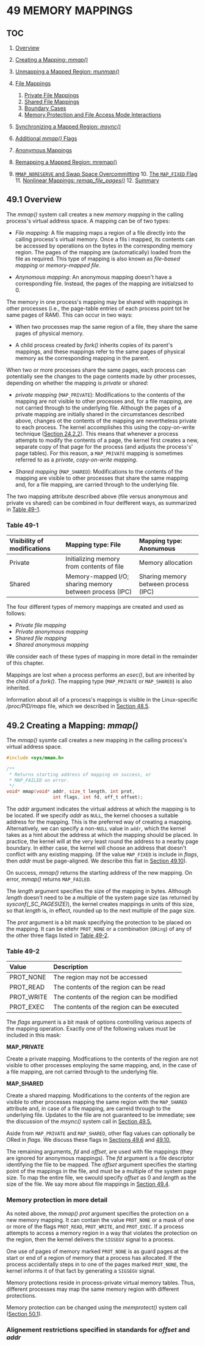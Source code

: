 # 49 MEMORY MAPPINGS

## TOC

1. [Overview](#491-overview)
2. [Creating a Mapping: *mmap()*](#492-creating-a-mapping-mmap)
3. [Unmapping a Mapped Region: *munmap()*](#493-unmapping-a-mapped-region-munmap)
4. [File Mappings](#494-file-mappings)
   1. [Private File Mappings](#4941-private-file-mappings)
   2. [Shared File Mappings](#4942-shared-file-mappings)
   3. [Boundary Cases](#4943-boundary-cases)
   4. [Memory Protection and File Access Mode Interactions](#4944-memory-protection-and-file-access-mode-interactions)

5. [Synchronizing a Mapped Region: *msync()*](#495-synchronizing-a-mapped-region-msync)
6. [Additional *mmap()* Flags](#496-additional-mmap-flags)
7. [Anonymous Mappings](#497-anonymous-mappings)
8. [Remapping a Mapped Region: mremap()](#498-remapping-a-mapped-region-mremap)
9. [`MMAP_NORESERVE` and Swap Space Overcommitting](#499-mmap_noreserve-and-swap-space-overcommitting)
   10. [The `MAP_FIXED` Flag](#4910-the-map-fixed-flag)
   11. [Nonlinear Mappings: *remap_file_pages()*](#4911-nonlinear-mappings-remap-file-pages)
   12. [Summary](#4912-summary)

## 49.1 Overview

The *mmap()* system call creates a new *memory mapping* in the calling
process's virtual address space.  A mapping can be of two types:

* *File mapping*: A file mapping maps a region of a file directly into the
  calling process's virtual memory. Once a fils i mapped, its contents can be
  accessed by operations on the bytes in the corresponding memory region. The
  pages of the mapping are (automatically) loaded from the file as required.
  This type of mapping is also known as *file-based mapping* or *memory-mapped
  file*.

* *Anynomous mapping*: An anonymous mapping doesn't have a corresponding file.
  Instead, the pages of the mapping are initialzsed to 0.

The memory in one process's mapping may be shared with mappings in other
processes (i.e., the page-table entries of each process point tot he same pages
of RAM). This can occur in two ways:

* When two processes map the same region of a file, they share the same pages
  of physical memory.

* A child process created by *fork()* inherits copies of its parent's mappings,
  and these mappings refer to the same pages of physical memory as the
  corresponding mapping in the parent.

When two or more processes share the same pages, each process can potentially
see the changes to the page contents made by other processes, depending on
whether the mapping is *private* or *shared*:

* *private mapping* (`MAP_PRIVATE`): Modifications to the contents of the
  mapping are not visible to other processes and, for a file mapping, are not
  carried through to the underlying file. Although the pages of a private
  mapping are initially shared in the circumstances described above, changes ot
  the contents of the mapping are nevertheless private to each process. The
  kernel accomplishes this using the copy-on-write technique ([Section
  24.2.2](#noop)). This means that whenever a process attempts to modify the
  contents of a page, the kernel first creates a new, separate copy of that
  page for the process (and adjusts the process's' page tables). For this
  reason, a `MAP_PRIVATE` mapping is sometimes referred to as a *private*,
  *copy-on-write mapping*.

* *Shared mapping* (`MAP_SHARED`): Modifications to the contents of the mapping
  are visible to other processes that share the same mapping and, for a file
  mapping, are carried through to the underlying file.

The two mapping attribute described above (file versus anonymous and private vs
shared) can be combined in four deifferent ways, as summarized in [Table
49-1](#table-49-1).

### Table 49-1

| Visibility of modifications | Mapping type: File                                      | Mapping type: Anonumous              |
|:--------------------------- |:------------------------------------------------------- |:------------------------------------ |
| Private                     | Initializing memory from contents of file               | Memory allocation                    |
| Shared                      | Memory-mapped I/O; sharing memory between process (IPC) | Sharing memory between process (IPC) |


The four different types of memory mappings are created and used as follows:

* *Private file mapping*
* *Private anonymous mapping*
* *Shared file mapping*
* *Shared anonymous mapping*

We consider each of these types of mapping in more detail in the remainder of
this chapter.

Mappings are lost when a process performs an *esec()*, but are inherited by the
child of a *fork()*. The mapping type (`MAP_PRIVATE` or `MAP_SHARED`) is also
inherited.

Information about all of a process's mappings is visible in the Linux-specific 
*/proc/PID/maps* file, which we described in [Section 48.5](#noop).


## 49.2 Creating a Mapping: *mmap()*

The *mmap()* sysmte call creates a new mapping in the calling process's virtual
address space.

```c
#include <sys/mman.h>

/**
 * Returns starting address of mapping on success, or
 * MAP_FAILED on error.
 */
void* mmap(void* addr, size_t length, int prot, 
                 int flags, int fd, off_t offset);
```

The *addr* argument indicates the virtual address at which the mapping is to be
located. If we specify *addr* as `NULL`, the kernel chooses a suitable address
for the mapping. This is the preferred way of creating a mapping.
Alternatively, we can specify a non-`NULL` value in `addr`, which the kernel
takes as a hint about the address at which the mapping should be placed. In
practice, the kernel will at the very least round the address to a nearby page
boundary. In either case, the kernel will choose an address that doesn't
conflict with any existing mapping. (If the value `MAP_FIXED` is include in
*flags*, then *addr* must be page-aligned. We describe this flat in [Section
49.10](#noop)).

On success, *mmap()* returns the starting address of the new mapping. On error,
*mmap()* returns `MAP_FAILED`.

The *length* argument specifies the size of the mapping in bytes. Although
*length* doesn't need to be a multiple of the system page size (as returned by
*sysconf(_SC_PAGESIZE)*), the kernel creates mappings in units of this size, so
that *length* is, in effect, rounded up to the next multiple of the page size.

The *prot* argument is a bit mask specifying the protection to be placed on the
mapping. It can be eitehr `PROT_NONE` or a combination (`ORing`) of any of the
other three flags listed in [Table 49-2](#table-49-2).

### Table 49-2

| Value      | Description                                  |
|:---------- |:-------------------------------------------- |
| PROT_NONE  | The region may not be accessed               |
| PROT_READ  | The contents of the region can be read       |
| PROT_WRITE | The contents of the region can be modified   |
| PROT_EXEC  | The contents of the region can be executed   |


The *flags* argument is a bit mask of options controlling various aspects of
the mapping operation. Exactly one of the following values must be included in
this mask:

**MAP_PRIVATE**

  Create a private mapping. Modfications to the contents of the region are
  not visible to other processes employing the same mapping, and, in the case
  of a file mapping, are not carried through to the underlying file.

**MAP_SHARED**

  Create a shared mapping. Modifications to the contents of the region are
  visible to other processes mapping the same region with the `MAP_SHARED`
  attribute and, in case of a file mapping, are carreid through to the
  underlying file. Updates to the file are not guaranteed to be immediate; see
  the discussion of the *msync()* system call in [Section 49.5.](#noop)

Aside from `MAP_PRIVATE` and `MAP_SHARED`, other flag values can optionally be
ORed in *flags*. We discuss these flags in [Sections 49.6](#noop) and
[49.10.](#noop)
  
The remaining arguments, *fd* and *offset*, are used with file mappings (they
are ignored for anonymous mappings). The *fd* argument is a file descriptor
identifying the file to be mapped. The *offset* argument specifies the starting
point of the mappings in the file, and must be a multiple of the system page
size.  To map the entire file, we swould specify *offset* as 0 and *length* as
the size of the file. We say more about file mappings in [Section 49.4](#noop).


### Memory protection in more detail

As noted above, the *mmap() prot* argument specifies the protection on a new
memory mapping. It can contain the  value `PROT_NONE` or a mask of one or more
of the flags `PROT_READ`, `PROT_WRITE`, and `PROT_EXEC`. If a process attempts
to access a memory region in a way that violates the protection on the region,
then the kernel delivers the `SIGSEGV` signal to a process.

One use of pages of memory marked `PROT_NONE` is as guard pages at the start or
end of a region of memory that a process has allocated. If the process
accidentally steps in to one of the pages marked `PROT_NONE`, the kernel
informs it of that fact by generating a `SIGSEGV` signal.

Memory protections reside in process-private virtual memory tables. Thus,
different processes may map the same memory region with different protections.

Memory protection can be changed using the *memprotect()* system call ([Section
50.1](#noop)).


### Alignement restrictions specified in standards for *offset* and *addr*










